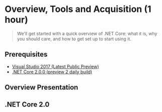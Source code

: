 # Overview, Tools and Acquisition (1 hour)

> We'll get started with a quick overview of .NET Core: what it is, why you should care, and how to get set up to start using it.

## Prerequisites
* [Visual Studio 2017 (Latest Public Preview)](https://www.visualstudio.com/thank-you-downloading-visual-studio/?sku=Community&rel=15)
* [.NET Core 2.0.0 (preview 2 daily build)](https://github.com/dotnet/core-setup#daily-builds)

## Overview Presentation

## .NET Core 2.0